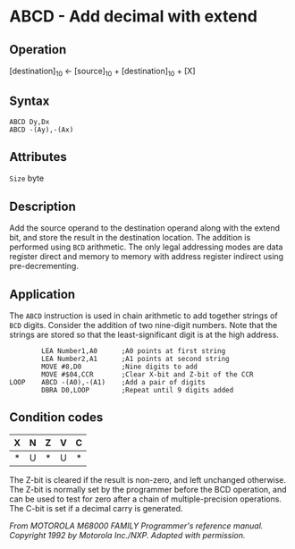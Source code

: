 # ABCD - Add decimal with extend

## Operation
[destination]<sub>10</sub> ← [source]<sub>10</sub> + [destination]<sub>10</sub> + [X]

## Syntax
```assembly
ABCD Dy,Dx
ABCD -(Ay),-(Ax)
```

## Attributes
`Size` byte

## Description
Add the source operand to the destination operand along with the extend bit, and store the result in the destination location. The addition is performed using `BCD` arithmetic. The only legal addressing modes are data register direct and memory to memory with address register indirect using pre-decrementing.

## Application
The `ABCD` instruction is used in chain arithmetic to add together strings of `BCD` digits. Consider the addition of two nine-digit numbers. Note that the strings are stored so that the least-significant digit is at the high address.

```assembly
        LEA Number1,A0      ;A0 points at first string
        LEA Number2,A1      ;A1 points at second string
        MOVE #8,D0          ;Nine digits to add
        MOVE #$04,CCR       ;Clear X-bit and Z-bit of the CCR
LOOP    ABCD -(A0),-(A1)    ;Add a pair of digits
        DBRA D0,LOOP        ;Repeat until 9 digits added
```

## Condition codes
| X | N | Z | V | C |
|:-:|:-:|:-:|:-:|:-:|
|*|U|*|U|*|

The Z-bit is cleared if the result is non-zero, and left unchanged otherwise. The Z-bit is normally set by the programmer before the BCD operation, and can be used to test for zero after a chain of multiple-precision operations. The C-bit is set if a decimal carry is generated.

*From MOTOROLA M68000 FAMILY Programmer's reference manual. Copyright 1992 by Motorola Inc./NXP. Adapted with permission.*